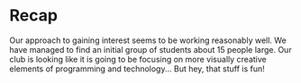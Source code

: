# Recap

Our approach to gaining interest seems to be working reasonably well. We have
managed to find an initial group of students about 15 people large. Our club
is looking like it is going to be focusing on more visually creative elements
of programming and technology... But hey, that stuff is fun!
